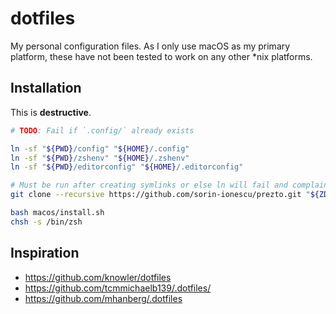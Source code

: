 # dotfiles

My personal configuration files.
As I only use macOS as my primary platform, these have not been tested to work on any other *nix platforms.

## Installation

This is **destructive**.

```sh
# TODO: Fail if `.config/` already exists

ln -sf "${PWD}/config" "${HOME}/.config"
ln -sf "${PWD}/zshenv" "${HOME}/.zshenv"
ln -sf "${PWD}/editorconfig" "${HOME}/.editorconfig"

# Must be run after creating symlinks or else ln will fail and complain about non-empty directory
git clone --recursive https://github.com/sorin-ionescu/prezto.git "${ZDOTDIR:-${XDG_CONFIG_HOME:-$HOME/.config}/zsh}/.zprezto"

bash macos/install.sh
chsh -s /bin/zsh
```

## Inspiration
- https://github.com/knowler/dotfiles
- https://github.com/tcmmichaelb139/.dotfiles/
- https://github.com/mhanberg/.dotfiles
